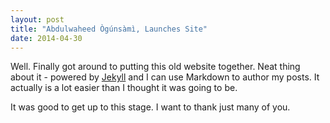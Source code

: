 ```yaml
---
layout: post
title: "Abdulwaheed Ògúnsàmì, Launches Site"
date: 2014-04-30
---
```


Well. Finally got around to putting this old website together. Neat thing about it - powered by [Jekyll](http://jekyllrb.com) and I can use Markdown to author my posts. It actually is a lot easier than I thought it was going to be.

It was good to get up to this stage. I want to thank just many of you. 
